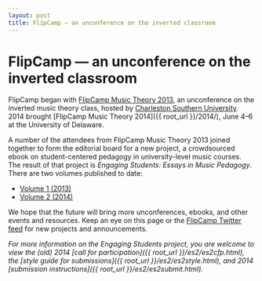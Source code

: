 ```yaml
---
layout: post
title: FlipCamp — an unconference on the inverted classroom
---
```


# FlipCamp — an unconference on the inverted classroom #

FlipCamp began with [FlipCamp Music Theory 2013](http://flipcampmt.wordpress.com), an unconference on the inverted music theory class, hosted by [Charleston Southern University](http://csuniv.edu). 2014 brought [FlipCamp Music Theory 2014]({{ root_url }}/2014/), June 4–6 at the University of Delaware.

A number of the attendees from FlipCamp Music Theory 2013 joined together to form the editorial board for a new project, a crowdsourced ebook on student-centered pedagogy in university-level music courses. The result of that project is *Engaging Students: Essays in Music Pedagogy*. There are two volumes published to date:

- [Volume 1 (2013)](engagingstudents/index.html)  
- [Volume 2 (2014)](engagingstudents2/index.html)  

We hope that the future will bring more unconferences, ebooks, and other events and resources. Keep an eye on this page or the [FlipCamp Twitter feed](http://twitter.com/flipcampmt) for new projects and announcements.

*For more information on the Engaging Students project, you are welcome to view the (old) 2014 [call for participation]({{ root_url }}/es2/es2cfp.html), the [style guide for submissions]({{ root_url }}/es2/es2style.html), and 2014 [submission instructions]({{ root_url }}/es2/es2submit.html).*

